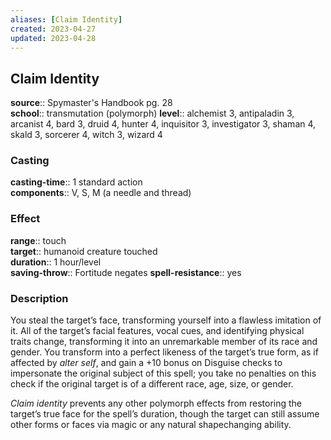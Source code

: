```yaml
---
aliases: [Claim Identity]
created: 2023-04-27
updated: 2023-04-28
---
```


## Claim Identity

**source**:: Spymaster's Handbook pg. 28  
**school**:: transmutation (polymorph)
**level**:: alchemist 3, antipaladin 3, arcanist 4, bard 3, druid 4, hunter 4, inquisitor 3, investigator 3, shaman 4, skald 3, sorcerer 4, witch 3, wizard 4

### Casting

**casting-time**:: 1 standard action  
**components**:: V, S, M (a needle and thread)

### Effect

**range**:: touch  
**target**:: humanoid creature touched  
**duration**:: 1 hour/level  
**saving-throw**:: Fortitude negates
**spell-resistance**:: yes

### Description

You steal the target’s face, transforming yourself into a flawless imitation of it. All of the target’s facial features, vocal cues, and identifying physical traits change, transforming it into an unremarkable member of its race and gender. You transform into a perfect likeness of the target’s true form, as if affected by *alter self*, and gain a +10 bonus on Disguise checks to impersonate the original subject of this spell; you take no penalties on this check if the original target is of a different race, age, size, or gender.  
  
*Claim identity* prevents any other polymorph effects from restoring the target’s true face for the spell’s duration, though the target can still assume other forms or faces via magic or any natural shapechanging ability.

